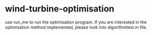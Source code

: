 # wind-turbine-optimisation
use run_me to run the optimisation program.
If you are interested in the optimisation method implemented, please look into algorithmtest.m file.
